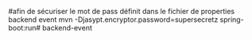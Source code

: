 #afin de sécuriser le mot de pass définit dans le fichier de properties
backend event
mvn -Djasypt.encryptor.password=supersecretz spring-boot:run# backend-event
